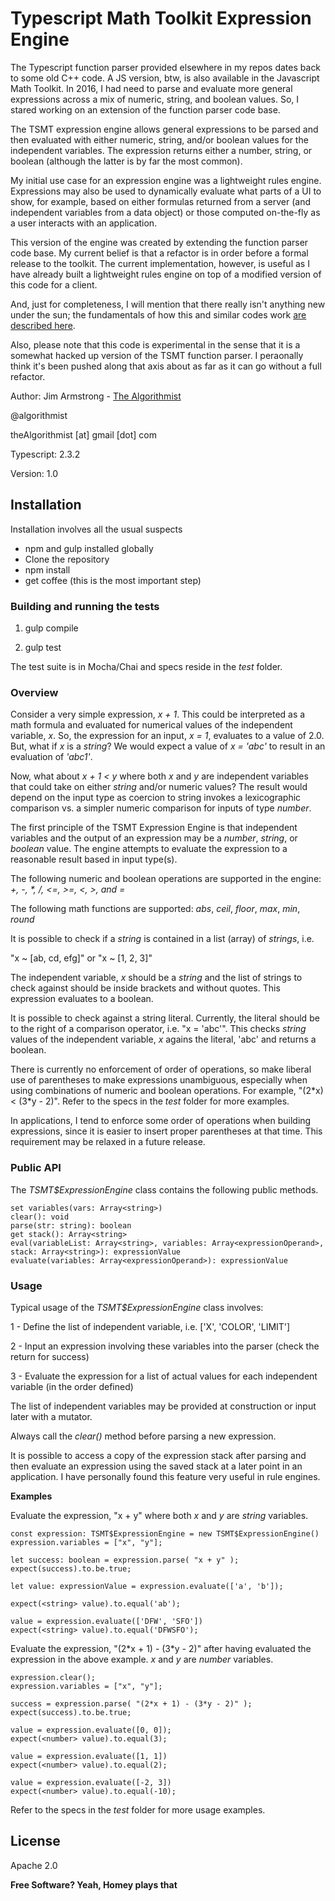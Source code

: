 # Typescript Math Toolkit Expression Engine

The Typescript function parser provided elsewhere in my repos dates back to some old C++ code.  A JS version, btw, is also available in the Javascript Math Toolkit.  In 2016, I had need to parse and evaluate more general expressions across a mix of numeric, string, and boolean values.  So, I stared working on an extension of the function parser code base.

The TSMT expression engine allows general expressions to be parsed and then evaluated with either numeric, string, and/or boolean values for the independent variables.  The expression returns either a number, string, or boolean (although the latter is by far the most common).

My initial use case for an expression engine was a lightweight rules engine.  Expressions may also be used to dynamically evaluate what parts of a UI to show, for example, based on either formulas returned from a server (and independent variables from a data object) or those computed on-the-fly as a user interacts with an application.

This version of the engine was created by extending the function parser code base.  My current belief is that a refactor is in order before a formal release to the toolkit.  The current implementation, however, is useful as I have already built a lightweight rules engine on top of a modified version of this code for a client.

And, just for completeness, I will mention that there really isn't anything new under the sun; the fundamentals of how this and similar codes work [are described here].

Also, please note that this code is experimental in the sense that it is a somewhat hacked up version of the TSMT function parser.  I peraonally think it's been pushed along that axis about as far as it can go without a full refactor.


Author:  Jim Armstrong - [The Algorithmist]

@algorithmist

theAlgorithmist [at] gmail [dot] com

Typescript: 2.3.2

Version: 1.0


## Installation

Installation involves all the usual suspects

  - npm and gulp installed globally
  - Clone the repository
  - npm install
  - get coffee (this is the most important step)


### Building and running the tests

1. gulp compile

2. gulp test

The test suite is in Mocha/Chai and specs reside in the _test_ folder.

### Overview

Consider a very simple expression, _x + 1_.  This could be interpreted as a math formula and evaluated for numerical values of the independent variable, _x_.  So, the expression for an input, _x = 1_, evaluates to a value of 2.0.  But, what if _x_ is a _string_?  We would expect a value of _x = 'abc'_ to result in an evaluation of _'abc1'_.

Now, what about _x + 1 < y_ where both _x_ and _y_ are independent variables that could take on either _string_ and/or numeric values?  The result would depend on the input type as coercion to string invokes a lexicographic comparison vs. a simpler numeric comparison for inputs of type _number_.

The first principle of the TSMT Expression Engine is that independent variables and the output of an expression may be a _number_, _string_, or _boolean_ value.  The engine attempts to evaluate the expression to a reasonable result based in input type(s).

The following numeric and boolean operations are supported in the engine: _+, -, *, /, <=, >=, <, >, and =_

The following math functions are supported: _abs_, _ceil_, _floor_, _max_, _min_, _round_

It is possible to check if a _string_ is contained in a list (array) of _strings_, i.e.

"x ~ [ab, cd, efg]" or "x ~ [1, 2, 3]"

The independent variable, _x_ should be a _string_ and the list of strings to check against should be inside brackets and without quotes.  This expression evaluates to a boolean.

It is possible to check against a string literal.  Currently, the literal should be to the right of a comparison operator, i.e. "x = 'abc'".  This checks _string_ values of the independent variable, _x_ agains the literal, 'abc' and returns a boolean.

There is currently no enforcement of order of operations, so make liberal use of parentheses to make expressions unambiguous, especially when using combinations of numeric and boolean operations. For example, "(2\*x) < (3\*y - 2)". Refer to the specs in the _test_ folder for more examples.

In applications, I tend to enforce some order of operations when building expressions, since it is easier to insert proper parentheses at that time.  This requirement may be relaxed in a future release.


### Public API

The _TSMT$ExpressionEngine_ class contains the following public methods.


```
set variables(vars: Array<string>)
clear(): void
parse(str: string): boolean
get stack(): Array<string>
eval(variableList: Array<string>, variables: Array<expressionOperand>, stack: Array<string>): expressionValue
evaluate(variables: Array<expressionOperand>): expressionValue
```

### Usage

Typical usage of the _TSMT$ExpressionEngine_ class involves:

1 - Define the list of independent variable, i.e. ['X', 'COLOR', 'LIMIT']

2 - Input an expression involving these variables into the parser (check the return for success)

3 - Evaluate the expression for a list of actual values for each independent variable (in the order defined)

The list of independent variables may be provided at construction or input later with a mutator.

Always call the _clear()_ method before parsing a new expression.

It is possible to access a copy of the expression stack after parsing and then evaluate an expression using the saved stack at a later point in an application.  I have personally found this feature very useful in rule engines.


**Examples**

Evaluate the expression, "x + y" where both _x_ and _y_ are _string_ variables.

```
const expression: TSMT$ExpressionEngine = new TSMT$ExpressionEngine()
expression.variables = ["x", "y"];

let success: boolean = expression.parse( "x + y" );
expect(success).to.be.true;

let value: expressionValue = expression.evaluate(['a', 'b']);

expect(<string> value).to.equal('ab');

value = expression.evaluate(['DFW', 'SFO'])
expect(<string> value).to.equal('DFWSFO');
```

Evaluate the expression,  "(2\*x + 1) - (3\*y - 2)" after having evaluated the expression in the above example.  _x_ and _y_ are _number_ variables.

```
expression.clear();
expression.variables = ["x", "y"];

success = expression.parse( "(2*x + 1) - (3*y - 2)" );
expect(success).to.be.true;

value = expression.evaluate([0, 0]);
expect(<number> value).to.equal(3);

value = expression.evaluate([1, 1])
expect(<number> value).to.equal(2);

value = expression.evaluate([-2, 3])
expect(<number> value).to.equal(-10);
```

Refer to the specs in the _test_ folder for more usage examples.


License
----

Apache 2.0

**Free Software? Yeah, Homey plays that**

[//]: # (kudos http://stackoverflow.com/questions/4823468/store-comments-in-markdown-syntax)

[The Algorithmist]: <http://algorithmist.net>
[are described here]: <https://en.wikipedia.org/wiki/Binary_expression_tree>

